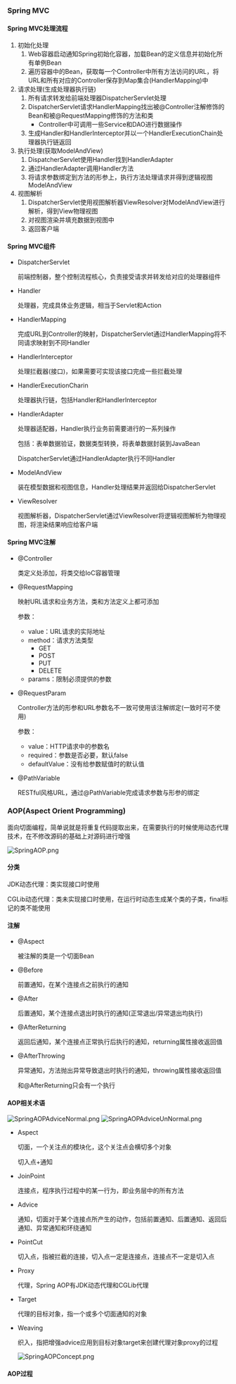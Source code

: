 ### Spring MVC
#### Spring MVC处理流程
1. 初始化处理
    1. Web容器启动通知Spring初始化容器，加载Bean的定义信息并初始化所有单例Bean
    2. 遍历容器中的Bean，获取每一个Controller中所有方法访问的URL，将URL和所有对应的Controller保存到Map集合(HandlerMapping)中
2. 请求处理(生成处理器执行链)
    1. 所有请求转发给前端处理器DispatcherServlet处理
    2. DispatcherServlet请求HandlerMapping找出被@Controller注解修饰的Bean和被@RequestMapping修饰的方法和类
       * Controller中可调用一些Service和DAO进行数据操作
    3. 生成Handler和HandlerInterceptor并以一个HandlerExecutionChain处理器执行链返回
3. 执行处理(获取ModelAndView)
    1. DispatcherServlet使用Handler找到HandlerAdapter
    2. 通过HandlerAdapter调用Handler方法
    3. 将请求参数绑定到方法的形参上，执行方法处理请求并得到逻辑视图ModelAndView
4. 视图解析
    1. DispatcherServlet使用视图解析器ViewResolver对ModelAndView进行解析，得到View物理视图
    2. 对视图渲染并填充数据到视图中
    3. 返回客户端
    
#### Spring MVC组件

* DispatcherServlet
    
    前端控制器，整个控制流程核心，负责接受请求并转发给对应的处理器组件
  
* Handler

    处理器，完成具体业务逻辑，相当于Servlet和Action
  
* HandlerMapping

    完成URL到Controller的映射，DispatcherServlet通过HandlerMapping将不同请求映射到不同Handler
  
* HandlerInterceptor

    处理拦截器(接口)，如果需要可实现该接口完成一些拦截处理
  
* HandlerExecutionCharin

    处理器执行链，包括Handler和HandlerInterceptor
  
* HandlerAdapter
    
    处理器适配器，Handler执行业务前需要进行的一系列操作
  
    包括：表单数据验证，数据类型转换，将表单数据封装到JavaBean
  
    DispatcherServlet通过HandlerAdapter执行不同Handler
  
* ModelAndView

    装在模型数据和视图信息，Handler处理结果并返回给DispatcherServlet
  
* ViewResolver

    视图解析器，DispatcherServlet通过ViewResolver将逻辑视图解析为物理视图，将渲染结果响应给客户端
  
#### Spring MVC注解

* @Controller

    类定义处添加，将类交给IoC容器管理

* @RequestMapping

  映射URL请求和业务方法，类和方法定义上都可添加

  参数：
    * value：URL请求的实际地址
    * method：请求方法类型
        * GET
        * POST
        * PUT
        * DELETE
    * params：限制必须提供的参数

* @RequestParam

    Controller方法的形参和URL参数名不一致可使用该注解绑定(一致时可不使用)

    参数：
    * value：HTTP请求中的参数名
    * required：参数是否必要，默认false
    * defaultValue：没有给参数赋值时的默认值

* @PathVariable

    RESTful风格URL，通过@PathVariable完成请求参数与形参的绑定

### AOP(Aspect Orient Programming)

面向切面编程，简单说就是将重复代码提取出来，在需要执行的时候使用动态代理技术，在不修改源码的基础上对源码进行增强

![SpringAOP.png](spring/SpringAOP.png)

#### 分类

JDK动态代理：类实现接口时使用
    
CGLib动态代理：类未实现接口时使用，在运行时动态生成某个类的子类，final标记的类不能使用

#### 注解

* @Aspect

    被注解的类是一个切面Bean

* @Before
  
    前置通知，在某个连接点之前执行的通知
  
* @After
  
    后置通知，某个连接点退出时执行的通知(正常退出/异常退出均执行)
  
* @AfterReturning
  
    返回后通知，某个连接点正常执行后执行的通知，returning属性接收返回值
  
* @AfterThrowing

    异常通知，方法抛出异常导致退出时执行的通知，throwing属性接收返回值

    和@AfterReturning只会有一个执行

#### AOP相关术语

![SpringAOPAdviceNormal.png](spring/SpringAOPAdviceNormal.png)
![SpringAOPAdviceUnNormal.png](spring/SpringAOPAdviceUnNormal.png)

* Aspect

    切面，一个关注点的模块化，这个关注点会横切多个对象

    切入点+通知

* JoinPoint

    连接点，程序执行过程中的某一行为，即业务层中的所有方法

* Advice

    通知，切面对于某个连接点所产生的动作，包括前置通知、后置通知、返回后通知、异常通知和环绕通知

* PointCut

    切入点，指被拦截的连接，切入点一定是连接点，连接点不一定是切入点

* Proxy
    
    代理，Spring AOP有JDK动态代理和CGLib代理

* Target

    代理的目标对象，指一个或多个切面通知的对象

* Weaving

    织入，指把增强advice应用到目标对象target来创建代理对象proxy的过程

  ![SpringAOPConcept.png](spring/SpringAOPConcept.png)

#### AOP过程






